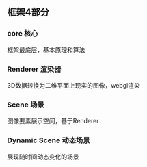 ## 框架4部分
### core 核心
框架最底层，基本原理和算法 
### Renderer 渲染器
3D数据转换为二维平面上现实的图像，webgl渲染
### Scene 场景
图像要素展示空间，基于Renderer
### Dynamic Scene 动态场景
展现随时间动态变化的场景    
